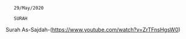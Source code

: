        29/May/2020
       
       SURAH
       
Surah As-Sajdah-(https://www.youtube.com/watch?v=ZrTFnsHgsW0)
